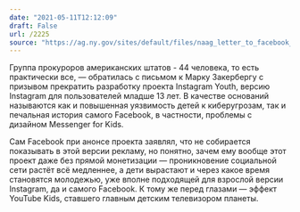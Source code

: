 ```yaml
---
date: "2021-05-11T12:12:09"
draft: False
url: /2225
source: "https://ag.ny.gov/sites/default/files/naag_letter_to_facebook_-_final.pdf"
---
```


Группа прокуроров американских штатов - 44 человека, то есть практически все, — обратилась с письмом к Марку Закербергу с призывом прекратить разработку проекта Instagram Youth, версию Instagram для пользователей младше 13 лет. В качестве оснований называются как и повышенная уязвимость детей к киберугрозам, так и печальная история самого Facebook, в частности, проблемы с дизайном Messenger for Kids. 

Сам Facebook при анонсе проекта заявлял, что не собирается показывать в этой версии рекламу, но понятно, зачем ему вообще этот проект даже без прямой монетизации — проникновение социальной сети растёт всё медленнее, а дети вырастают и через какое время становятся молодежью, уже вполне подходящей для взрослой версии Instagram, да и самого Facebook. К тому же перед глазами — эффект YouTube Kids, ставшего главным детским телевизором планеты.
